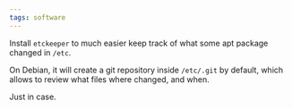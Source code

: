 ```yaml
---
tags: software
---
```


Install `etckeeper` to much easier keep track of what
some apt package changed in `/etc`.

On Debian, it will create a git repository inside `/etc/.git` by default,
which allows to review what files where changed, and
when.

Just in case.
